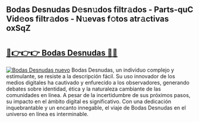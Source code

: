 ## Bodas Desnudas D𝚎sn𝚞dos filtr𝚊dos - Parts-quC Vid𝚎os filtr𝚊dos - N𝚞evas f𝚘tos atr𝚊ctivas oxSqZ

# <h2><a href="http://mb605vd.tromn.icu/?c=Bodas+Desnudas">🔗👉👉👉 Bodas Desnudas 🔗🔗</a></h2>

[![Bodas Desnudas nuevo](https://i.imgur.com/pEAQMta.gif)](http://mb605vd.tromn.icu/?c=Bodas+Desnudas)
Bodas Desnudas, un individuo complejo y estimulante, se resiste a la descripción fácil. Su uso innovador de los medios digitales ha cautivado y enfurecido a los observadores, generando debates sobre identidad, ética y la naturaleza cambiante de las comunidades en línea. A pesar de la incertidumbre de sus próximos pasos, su impacto en el ámbito digital es significativo. Con una dedicación inquebrantable y un encanto innegable, el viaje de Bodas Desnudas en el universo en línea es interminable.
